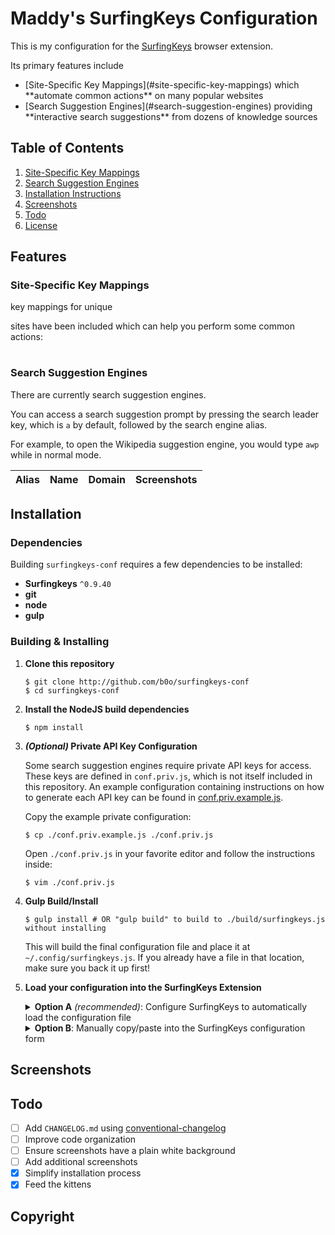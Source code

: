 <!--{{DISCLAIMER}}-->

Maddy's SurfingKeys Configuration
=================================

This is my configuration for the [SurfingKeys](https://github.com/brookhong/Surfingkeys) browser extension.

Its primary features include
- <!--{{KEYS_MAPS_COUNT}}--> [Site-Specific Key Mappings](#site-specific-key-mappings) which **automate common actions** on many popular websites
- <!--{{COMPL_COUNT}}--> [Search Suggestion Engines](#search-suggestion-engines) providing **interactive search suggestions** from dozens of knowledge sources

Table of Contents
-----------------

1. [Site-Specific Key Mappings](#site-specific-key-mappings)
2. [Search Suggestion Engines](#search-suggestion-engines)
3. [Installation Instructions](#installation)
4. [Screenshots](#screenshots)
5. [Todo](#todo)
6. [License](#license)

Features
--------

### Site-Specific Key Mappings

<!--{{KEYS_MAPS_COUNT}}--> key mappings for <!--{{KEYS_SITES_COUNT}}--> unique
sites have been included which can help you perform some common actions:

<table>
<tbody>
<!--{{KEYS_TABLE}}-->
</tbody>
</table>

### Search Suggestion Engines

There are currently <!--{{COMPL_COUNT}}--> search suggestion engines.

You can access a search suggestion prompt by pressing the search leader key, which is `a` by default, followed by the search engine alias.

For example, to open the Wikipedia suggestion engine, you would type `awp` while in normal mode.

<table>
<thead>
<th colspan=2>Alias</th>
<th>Name</th>
<th>Domain</th>
<th>Screenshots</th>
</thead>
<tbody>
<!--{{COMPL_TABLE}}-->
</tbody>
</table>

<!--
| Alias | Name | Domain | Screenshots |
| ----- | ---- | ------ | ----------- |
-->

Installation
------------

### Dependencies

Building `surfingkeys-conf` requires a few dependencies to be installed:

- __Surfingkeys__ `^0.9.40`
- __git__
- __node__
- __gulp__

### Building & Installing

1. __Clone this repository__
	```shell
	$ git clone http://github.com/b0o/surfingkeys-conf
	$ cd surfingkeys-conf
	```

2. __Install the NodeJS build dependencies__
	```shell
	$ npm install
	```

3. __*(Optional)* Private API Key Configuration__

	Some search suggestion engines require private API keys for access. These
	keys are defined in `conf.priv.js`, which is not itself included in this repository.
	An example configuration containing instructions on how to generate each API key
	can be found in [conf.priv.example.js](./conf.priv.example.js).

	Copy the example private configuration:

	```shell
	$ cp ./conf.priv.example.js ./conf.priv.js
	```

	Open `./conf.priv.js` in your favorite editor and follow the instructions inside:

	```shell
	$ vim ./conf.priv.js
	```

4. __Gulp Build/Install__
	```shell
	$ gulp install # OR "gulp build" to build to ./build/surfingkeys.js without installing
	```

	This will build the final configuration file and place it at `~/.config/surfingkeys.js`.
	If you already have a file in that location, make sure you back it up first!

5. __Load your configuration into the SurfingKeys Extension__

	<details>
	<summary><strong>Option A</strong> <em>(recommended)</em>: Configure SurfingKeys to automatically load the configuration file</summary>
	<blockquote><details>
	<summary><strong>Local File Access (Chrome/Chromium only)</strong></summary>

	- __I.__ Visit `chrome://extensions/` and enable `Allow access to file URLs` for the Surfingkeys extension.

	- __II.__ Open the SurfingKeys configuration page: `chrome-extension://mffcegbjcdejldmihkogmcnkgbbhioid/pages/options.html`.

	- __III.__ Set the `Load settings from` option to point to the configuration file.

		_Note: you must specify the full, absolute path; environment variables like `$HOME` or the tilde `~` won't work_:

		- __Linux__: `file:///home/{USERNAME}/.config/surfingkeys.js` (replace `{USERNAME}` with your username) 
		- __macOS__: `file:///Users/{USERNAME}/.config/surfingkeys.js` (replace `{USERNAME}` with your username) 
		- __Windows__: `file://%Homedrive%%Homepath%/surfingkeys.js` (This is a guess, please correct me if I'm wrong)

	- __IV.__ Hack Away! If you ever make a change to any of your configuration files in the future, simply run `gulp install` again and your 
		new configuration will automatically be loaded by SurfingKeys.

	</details></blockquote>
	<blockquote><details>
	<summary><strong>Local Web Server (Chrome, Chromium, and Firefox)</strong></summary>

	- __I.__ Run the configuration file server:

		```shell
		$ gulp serve-simple
		```

		Alternatively, you can use the `gulp serve` task, which automatically rebuilds the configuration file whenever a source file is modified.

	- __II.__ Open the SurfingKeys configuration page: 

		Chrome: `chrome-extension://mffcegbjcdejldmihkogmcnkgbbhioid/pages/options.html`

		Firefox: `moz-extension://7b04efeb-0b36-47f6-9f57-70293e5ee7b2/pages/options.html`

	- __III.__ Set the `Load settings from` option to `http://localhost:9919`

	- __IV.__ You will want to configure your system to automatically run `gulp serve-simple` from the repository directory on boot, otherwise 
		SurfingKeys will lose the settings as soon as the local web server is down.
	
		If you run Linux with systemd, an [example user service](./surfingkeys-conf.service) is provided in this repo. You will need to modify 
		it to contain the proper path to your surfingkeys-conf repo.

	- __V.__ Hack Away! If you ever make a change to any of your configuration files in the future, simply run `gulp build` again and your new 
		configuration will automatically be loaded by SurfingKeys.

	- __Note:__ This method starts a web server on `localhost:9919`. Depending on your firewall configuration, other devices on your local network 
		(or the internet at large in the case of misconfigured router firewall) may be able to read your configuration file, including any private
		API keys or other secrets you have configured in `conf.priv.js`. Proceed with caution.

	</details></blockquote>
	</details>
	<details>
	<summary><strong>Option B</strong>: Manually copy/paste into the SurfingKeys configuration form</summary>

	- __I.__ Copy the contents of `./build/surfingkeys.js` (or `$HOME/.config/surfingkeys.js` if you ran `gulp install`)

	- __II.__ Open the SurfingKeys configuration page: 

		Chrome: `chrome-extension://mffcegbjcdejldmihkogmcnkgbbhioid/pages/options.html`

		Firefox: `moz-extension://7b04efeb-0b36-47f6-9f57-70293e5ee7b2/pages/options.html`

	- __III.__ Paste into the text box, then press `save`

	- __IV.__ Repeat steps 4 - 5 after any changes you make to any of your configuration files.

	</details>

Screenshots
-----------
<!--{{SCREENSHOTS}}-->

Todo
----

- [ ] Add `CHANGELOG.md` using [conventional-changelog](https://github.com/conventional-changelog/conventional-changelog)
- [ ] Improve code organization
- [ ] Ensure screenshots have a plain white background
- [ ] Add additional screenshots
- [x] Simplify installation process
- [x] Feed the kittens

Copyright
---------
<!--{{COPYRIGHT}}-->
